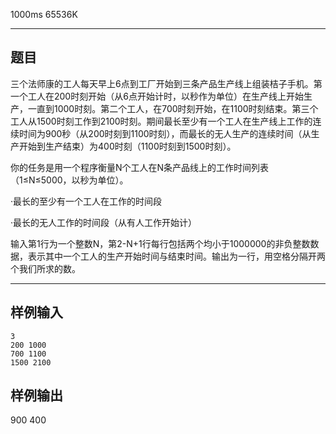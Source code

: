  1000ms  65536K
***************** 
## **题目**
三个法师康的工人每天早上6点到工厂开始到三条产品生产线上组装桔子手机。第一个工人在200时刻开始（从6点开始计时，以秒作为单位）在生产线上开始生产，一直到1000时刻。第二个工人，在700时刻开始，在1100时刻结束。第三个工人从1500时刻工作到2100时刻。期间最长至少有一个工人在生产线上工作的连续时间为900秒（从200时刻到1100时刻），而最长的无人生产的连续时间（从生产开始到生产结束）为400时刻（1100时刻到1500时刻）。

你的任务是用一个程序衡量N个工人在N条产品线上的工作时间列表（1≤N≤5000，以秒为单位）。

·最长的至少有一个工人在工作的时间段

·最长的无人工作的时间段（从有人工作开始计）

输入第1行为一个整数N，第2-N+1行每行包括两个均小于1000000的非负整数数据，表示其中一个工人的生产开始时间与结束时间。输出为一行，用空格分隔开两个我们所求的数。

***************

## **样例输入**
```
3
200 1000
700 1100
1500 2100
```
## **样例输出**

900 400